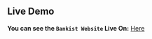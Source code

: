 ## Live Demo
**You can see the `Bankist Website` Live On:** [Here](https://natitbattleships.netlify.app/)
